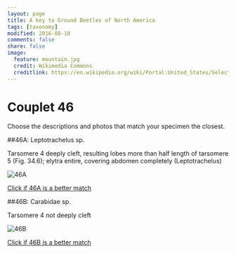 ```yaml
---
layout: page
title: A key to Ground Beetles of North America
tags: [taxonomy]
modified: 2016-08-10
comments: false
share: false
image:
  feature: mountain.jpg
  credit: Wikimedia Commons
  creditlink: https://en.wikipedia.org/wiki/Portal:United_States/Selected_panorama#/media/File:Mount_Ellinor,_Mount_Washington_Panorama.jpg
---
```


# Couplet 46


Choose the descriptions and photos that match your specimen the closest. 

##46A: Leptotrachelus sp. 

Tarsomere 4 deeply cleft, resulting lobes more than half length of tarsomere 5 (Fig. 34.6); elytra entire, covering abdomen completely (Leptotrachelus)

![46A](//klevan.github.io/images/keyfigs/Key1_46_46A.png)

[Click if 46A is a better match](https://en.wikipedia.org/wiki/Leptotrachelus)


##46B: Carabidae sp. 

Tarsomere 4 not deeply cleft

![46B](//klevan.github.io/images/keyfigs/Key1_46_46B.png)

[Click if 46B is a better match](//klevan.github.io/dynamicTaxonomy/Key1_47)

